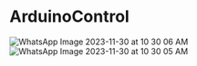 # ArduinoControl
![WhatsApp Image 2023-11-30 at 10 30 06 AM](https://github.com/jrzinohe/ArduinoControl/assets/150485228/3c26c409-da27-4a77-91a1-09f96adcbd0a)
![WhatsApp Image 2023-11-30 at 10 30 05 AM](https://github.com/jrzinohe/ArduinoControl/assets/150485228/caade079-a40f-46bc-ab38-55d41b7fd2df)
